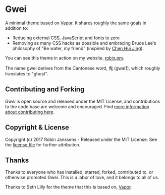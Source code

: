 # Gwei
A minimal theme based on [Vapor](https://github.com/sethlilly/Vapor). It shares roughly the same goals in addition to: 
 - Reducing external CSS, JavaScript and fonts to zero
 - Removing as many CSS hacks as possible and embracing Bruce Lee's philosophy of "Be water, my friend" (inspired by [Chen Hui Jing](https://www.chenhuijing.com)).

 You can see this theme in action on my website, [robin.pm](https://robin.pm).

 The name gwei derives from the Cantonese word, 鬼 (gwai1), which roughly translates to "ghost".

## Contributing and Forking

*Gwei* is open source and released under the MIT License, and contributions to the code base are welcome and encouraged. Find [more information about contributing here](CONTRIBUTING.md).

## Copyright & License
Copyright (c) 2017 Robin Janssens - Released under the MIT License. See the [license file](LICENSE) for further attribution.

## Thanks

Thanks to everyone who has installed, starred, forked, contributed to, or otherwise promoted Gwei. This is a labor of love, and it belongs to all of us.

Thanks to Seth Lilly for the theme that this is based on, [Vapor](https://github.com/sethlilly/Vapor).